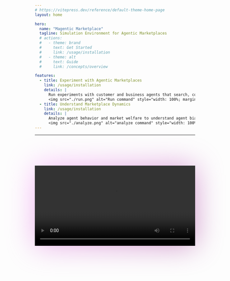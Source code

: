 ```yaml
---
# https://vitepress.dev/reference/default-theme-home-page
layout: home

hero:
  name: "Magentic Marketplace"
  tagline: Simulation Environment for Agentic Marketplaces
  # actions:
  #   - theme: brand
  #     text: Get Started
  #     link: /usage/installation
  #   - theme: alt
  #     text: Guide
  #     link: /concepts/overview

features:
  - title: Experiment with Agentic Marketplaces
    link: /usage/installation
    details: |
      Run experiments with customer and business agents that search, converse, and make transactions.
      <img src="./run.png" alt="Run command" style="width: 100%; margin-top: 1rem; border-radius: 12px;" />
  - title: Understand Marketplace Dynamics
    link: /usage/installation
    details: |
      Analyze agent behavior and market welfare to understand agent biases and malicious behavior.
      <img src="./analyze.png" alt="analyze command" style="width: 100%; margin-top: 1rem; border-radius: 12px;" />
---
```


---

<div style="display: flex; justify-content: center; margin-top: 6rem;">
  <div style="position: relative; max-width: 1000px; width: 100%;">
    <div style="position: absolute; inset: 0; background: linear-gradient(-45deg, #922185 , #fb81ff ); border-radius: 0px; opacity: 0.5; z-index: -1; filter: blur(44px);"></div>
    <video controls="controls" src="/mm-demo.mp4" style="width: 100%; border-radius: 0px;">
    </video>
  </div>
</div>

